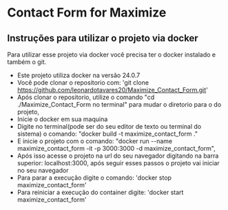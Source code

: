 # Contact Form for Maximize

## Instruções para utilizar o projeto via docker

Para utilizar esse projeto via docker você precisa ter o docker instalado e também o git.

-  Este projeto utiliza docker na versão 24.0.7
-  Você pode clonar o repositorio com: 'git clone https://github.com/leonardotavares20/Maximize_Contact_Form.git'
-  Após clonar o repositorio, utilize o comando "cd ./Maximize_Contact_Form no terminal" para mudar o diretorio para o do projeto,
-  Inicie o docker em sua maquina
-  Digite no terminal(pode ser do seu editor de texto ou terminal do sistema) o comando: "docker build -t maximize_contact_form ."
-  E inicie o projeto com o comando: "docker run --name maximize_contact_form -it -p 3000:3000 -d maximize_contact_form",
-  Após isso acesse o projeto na url do seu navegador digitando na barra superior: localhost:3000, após seguir esses passos o projeto vai iniciar no seu navegador
- Para parar a execução digite o comando: 'docker stop maximize_contact_form'
- Para reiniciar a execução do container digite: 'docker start maximize_contact_form'
